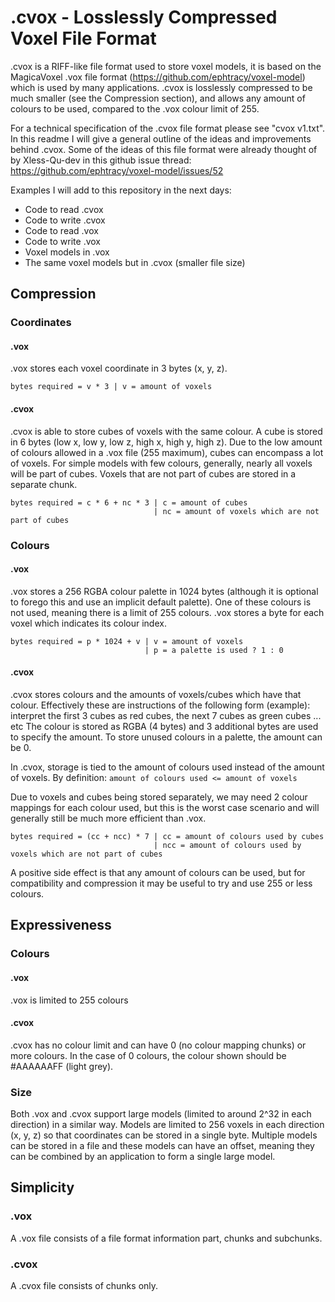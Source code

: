 # .cvox - Losslessly Compressed Voxel File Format

.cvox is a RIFF-like file format used to store voxel models, it is based on the MagicaVoxel .vox file format (https://github.com/ephtracy/voxel-model) which is used by many applications.
.cvox is losslessly compressed to be much smaller (see the Compression section), and allows any amount of colours to be used, compared to the .vox colour limit of 255.

For a technical specification of the .cvox file format please see "cvox v1.txt".
In this readme I will give a general outline of the ideas and improvements behind .cvox.
Some of the ideas of this file format were already thought of by Xless-Qu-dev in this github issue thread: https://github.com/ephtracy/voxel-model/issues/52

Examples I will add to this repository in the next days:
- Code to read .cvox
- Code to write .cvox
- Code to read .vox
- Code to write .vox
- Voxel models in .vox
- The same voxel models but in .cvox (smaller file size)

## Compression
### Coordinates
#### .vox
.vox stores each voxel coordinate in 3 bytes (x, y, z).
```
bytes required = v * 3 | v = amount of voxels
```
#### .cvox
.cvox is able to store cubes of voxels with the same colour.
A cube is stored in 6 bytes (low x, low y, low z, high x, high y, high z).
Due to the low amount of colours allowed in a .vox file (255 maximum), cubes can encompass a lot of voxels.
For simple models with few colours, generally, nearly all voxels will be part of cubes.
Voxels that are not part of cubes are stored in a separate chunk.
```
bytes required = c * 6 + nc * 3 | c = amount of cubes
                                | nc = amount of voxels which are not part of cubes
```

### Colours
#### .vox
.vox stores a 256 RGBA colour palette in 1024 bytes (although it is optional to forego this and use an implicit default palette).
One of these colours is not used, meaning there is a limit of 255 colours.
.vox stores a byte for each voxel which indicates its colour index.
```
bytes required = p * 1024 + v | v = amount of voxels
                              | p = a palette is used ? 1 : 0
```
#### .cvox
.cvox stores colours and the amounts of voxels/cubes which have that colour.
Effectively these are instructions of the following form (example): interpret the first 3 cubes as red cubes, the next 7 cubes as green cubes ... etc
The colour is stored as RGBA (4 bytes) and 3 additional bytes are used to specify the amount.
To store unused colours in a palette, the amount can be 0.

In .cvox, storage is tied to the amount of colours used instead of the amount of voxels.
By definition: `amount of colours used <= amount of voxels`

Due to voxels and cubes being stored separately, we may need 2 colour mappings for each colour used, but this is the worst case scenario and will generally still be much more efficient than .vox.
```
bytes required = (cc + ncc) * 7 | cc = amount of colours used by cubes
                                | ncc = amount of colours used by voxels which are not part of cubes
```

A positive side effect is that any amount of colours can be used, but for compatibility and compression it may be useful to try and use 255 or less colours.

## Expressiveness
### Colours
#### .vox
.vox is limited to 255 colours

#### .cvox
.cvox has no colour limit and can have 0 (no colour mapping chunks) or more colours.
In the case of 0 colours, the colour shown should be #AAAAAAFF (light grey).

### Size
Both .vox and .cvox support large models (limited to around 2^32 in each direction) in a similar way.
Models are limited to 256 voxels in each direction (x, y, z) so that coordinates can be stored in a single byte.
Multiple models can be stored in a file and these models can have an offset, meaning they can be combined by an application to form a single large model.

## Simplicity
### .vox
A .vox file consists of a file format information part, chunks and subchunks.
### .cvox
A .cvox file consists of chunks only.
